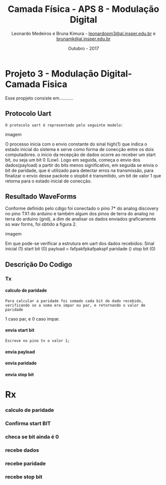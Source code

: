 ﻿---
title: Camada Física -  APS 8 - Modulação Digital
author: Leonardo Medeiros e Bruna Kimura - leonardopm3@al.insper.edu.br e brunamk@al.insper.edu.br
date: Outubro - 2017
---


# Projeto 3 - Modulação Digital- Camada Fisica
Esse propjeto consiste em...........

## Protocolo Uart
	O protocolo uart é representado pelo seguinte modelo:
imagem

O processo inicia com o envio constante do sinal high(1) que indica o estado inicial do sistema e serve como forma de conecção entre os dois computadores.
o inicio da recepção de dados ocorre ao receber um start bit, ou seja um bit 0 (Low). Logo em seguida, começa o envio dos dados(payload) a partir do bits 
menos significativo, em seguida se envia o bit de paridade, que é utilizado para detectar erros na transmissâo, para finalizar o envio desse packote o 
stopbit é transmitido, um bit de valor 1 que retorna para o estado inicial de conecção.

## Resultado WaveForms
Conforme definido pelo cdigo foi conectado o pino 7* do analog discovery no pino TX1 do arduino e também algum dos pinos de terra do analog no terra do arduino (gnd),
a dim de analisar os dados enviados graficamente so wav forms, foi obtido a figura 2.

imagem

Em que pode-se verificar a estrutura em uart dos dados recebidos:
Sinal inicial (1)
start bit (0)
payload         =  fafpakfpkafpakspf
paridade ()
stop bit (0)


## Descrição Do Codigo

### Tx
#### calculo de paridade
	Para calcular a paridade foi somado cada bit do dado recebido, verificando se a soma era impar ou par, e retornando o valor de paridade 
1 caso par, e 0 caso impar. 
	
#### envia start bit
	Escreve no pino tx o valor 1;
	
#### envia payload

#### envia paridade

#### envia stop bit


# Rx

### calculo de paridade

### Confirma start BIT

### checa se bit ainda é 0
  
### recebe dados

### recebe paridade

### recebe stop bit  








